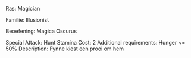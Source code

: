 Ras: Magician 

Familie: Illusionist

Beoefening: Magica Oscurus

Special Attack: Hunt
	Stamina Cost: 2
	Additional requirements: Hunger <= 50%
	Description: Fynne kiest een prooi om hem 
